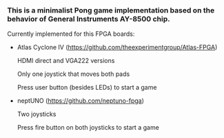 <h3>This is a minimalist Pong game implementation based on the behavior of General Instruments AY-8500 chip.</h3>
<p>Currently implemented for this FPGA boards:</p>
<ul>
<li>
    Atlas Cyclone IV (<a href="https://github.com/theexperimentgroup/Atlas-FPGA">https://github.com/theexperimentgroup/Atlas-FPGA</a>)
    <p>HDMI direct and VGA222 versions</p>
    <p>Only one joystick that moves both pads</p>
    <p>Press user button (besides LEDs) to start a game</p>
</li>
<li>
    neptUNO (<a href="https://github.com/neptuno-fpga">https://github.com/neptuno-fpga</a>)
    <p>Two joysticks</p>
    <p>Press fire button on both joysticks to start a game</p>
</li>
</ul>

